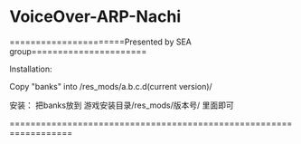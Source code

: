 ﻿# VoiceOver-ARP-Nachi

======================Presented by SEA group======================



Installation: 

Copy "banks" into /res_mods/a.b.c.d(current version)/


安装：
把banks放到
游戏安装目录/res_mods/版本号/ 
里面即可

==================================================================